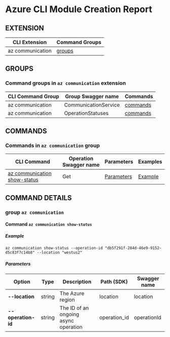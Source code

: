 # Azure CLI Module Creation Report

## EXTENSION
|CLI Extension|Command Groups|
|---------|------------|
|az communication|[groups](#CommandGroups)

## GROUPS
### <a name="CommandGroups">Command groups in `az communication` extension </a>
|CLI Command Group|Group Swagger name|Commands|
|---------|------------|--------|
|az communication|CommunicationService|[commands](#CommandsInCommunicationService)|
|az communication|OperationStatuses|[commands](#CommandsInOperationStatuses)|

## COMMANDS
### <a name="CommandsInOperationStatuses">Commands in `az communication` group</a>
|CLI Command|Operation Swagger name|Parameters|Examples|
|---------|------------|--------|-----------|
|[az communication show-status](#OperationStatusesGet)|Get|[Parameters](#ParametersOperationStatusesGet)|[Example](#ExamplesOperationStatusesGet)|


## COMMAND DETAILS

### group `az communication`
#### <a name="OperationStatusesGet">Command `az communication show-status`</a>

##### <a name="ExamplesOperationStatusesGet">Example</a>
```
az communication show-status --operation-id "db5f291f-284d-46e9-9152-d5c83f7c14b8" --location "westus2"
```
##### <a name="ParametersOperationStatusesGet">Parameters</a> 
|Option|Type|Description|Path (SDK)|Swagger name|
|------|----|-----------|----------|------------|
|**--location**|string|The Azure region|location|location|
|**--operation-id**|string|The ID of an ongoing async operation|operation_id|operationId|
